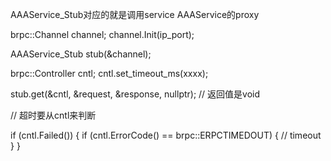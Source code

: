 AAAService_Stub对应的就是调用service AAAService的proxy

brpc::Channel channel;
channel.Init(ip_port);

AAAService_Stub stub(&channel);

brpc::Controller cntl;
cntl.set_timeout_ms(xxxx);

stub.get(&cntl, &request, &response, nullptr);  // 返回值是void


// 超时要从cntl来判断

 if (cntl.Failed()) {
  if (cntl.ErrorCode() == brpc::ERPCTIMEDOUT) {
    // timeout
  }
 }